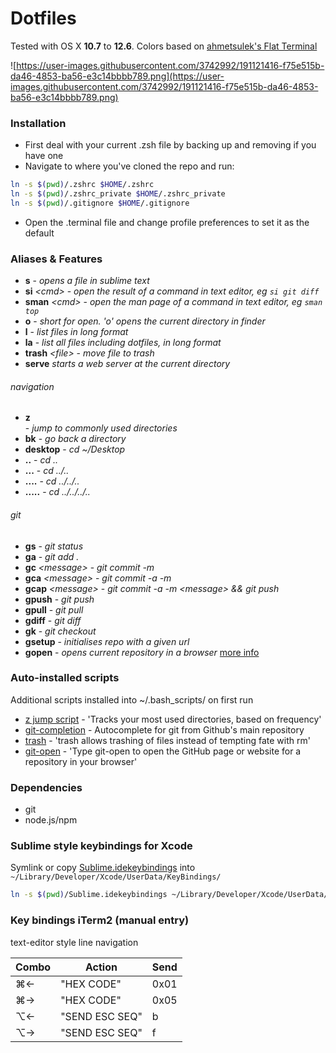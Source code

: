 Dotfiles
========

Tested with OS X **10.7** to **12.6**. Colors based on [ahmetsulek's Flat Terminal](https://github.com/ahmetsulek/flat-terminal)

![https://user-images.githubusercontent.com/3742992/191121416-f75e515b-da46-4853-ba56-e3c14bbbb789.png](https://user-images.githubusercontent.com/3742992/191121416-f75e515b-da46-4853-ba56-e3c14bbbb789.png)

### Installation

- First deal with your current .zsh file by backing up and removing if you have one
- Navigate to where you've cloned the repo and run:

```bash
ln -s $(pwd)/.zshrc $HOME/.zshrc
ln -s $(pwd)/.zshrc_private $HOME/.zshrc_private
ln -s $(pwd)/.gitignore $HOME/.gitignore
```

- Open the .terminal file and change profile preferences to set it as the default

### Aliases & Features
- **s** - *opens a file in sublime text*
- **si** *\<cmd\>* - *open the result of a command in text editor, eg `si git diff`*
- **sman** *\<cmd\>* - *open the man page of a command in text editor, eg `sman top`*
- **o** - *short for open. 'o' opens the current directory in finder* 
- **l** - *list files in long format*
- **la** - *list all files including dotfiles, in long format*
- **trash** *\<file\>* - *move file to trash*
- **serve** *starts a web server at the current directory*

###### navigation
- **z** *<search string>* - *jump to commonly used directories*
- **bk** - *go back a directory*
- **desktop** - *cd ~/Desktop*
- **..** 	- *cd ..*
- **...** 	- *cd ../..*
- **....** 	- *cd ../../..*
- **.....** - *cd ../../../..*

###### git
- **gs** - *git status*
- **ga** - *git add .*
- **gc** *\<message\>* - *git commit -m*
- **gca** *\<message\>* - *git commit -a -m*
- **gcap** *\<message\>* - *git commit -a -m \<message\> && git push*
- **gpush** - *git push*
- **gpull** - *git pull*
- **gdiff** - *git diff*
- **gk** - *git checkout*
- **gsetup** *<repo-url>* - *initialises repo with a given url*
- **gopen** - *opens current repository in a browser* [more info](https://github.com/paulirish/git-open/blob/master/git-open)

### Auto-installed scripts

Additional scripts installed into ~/.bash_scripts/ on first run

- [z jump script](https://github.com/rupa/z) - 'Tracks your most used directories, based on frequency'
- [git-completion](https://github.com/git/git/tree/master/contrib/completion) - Autocomplete for git from Github's main repository
- [trash](https://github.com/morgant/tools-osx) - 'trash allows trashing of files instead of tempting fate with rm'
- [git-open](https://github.com/paulirish/git-open) - 'Type git-open to open the GitHub page or website for a repository in your browser'

### Dependencies
- git
- node.js/npm

### Sublime style keybindings for Xcode
Symlink or copy [Sublime.idekeybindings](Sublime.idekeybindings) into `~/Library/Developer/Xcode/UserData/KeyBindings/`

```bash
ln -s $(pwd)/Sublime.idekeybindings ~/Library/Developer/Xcode/UserData/KeyBindings/Sublime.idekeybindings
```

### Key bindings iTerm2 (manual entry)
text-editor style line navigation  

| Combo 	| Action         	| Send 	|
|-------	|----------------	|------	|
| ⌘←    	| "HEX CODE"     	| 0x01
| ⌘→    	| "HEX CODE"     	| 0x05
| ⌥←    	| "SEND ESC SEQ" 	| b
| ⌥→    	| "SEND ESC SEQ" 	| f